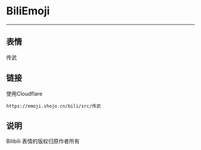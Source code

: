 # BiliEmoji
---
## 表情
传武
## 链接
使用Cloudflare
```
https://emoji.shojo.cn/bili/src/传武
```
## 说明
Bilibili 表情的版权归原作者所有
